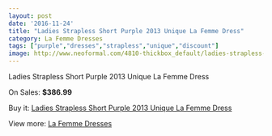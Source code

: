 ```yaml
---
layout: post
date: '2016-11-24'
title: "Ladies Strapless Short Purple 2013 Unique La Femme Dress"
category: La Femme Dresses
tags: ["purple","dresses","strapless","unique","discount"]
image: http://www.neoformal.com/4810-thickbox_default/ladies-strapless-short-purple-2013-unique-la-femme-dress.jpg
---
```

Ladies Strapless Short Purple 2013 Unique La Femme Dress

On Sales: **$386.99**
<a href="https://www.neoformal.com/en/la-femme-dresses/1782-ladies-strapless-short-purple-2013-unique-la-femme-dress.html"><amp-img layout="responsive" width="600" height="600" src="//www.neoformal.com/4810-thickbox_default/ladies-strapless-short-purple-2013-unique-la-femme-dress.jpg" alt="Ladies Strapless Short Purple 2013 Unique La Femme Dress 0" /></a>
<a href="https://www.neoformal.com/en/la-femme-dresses/1782-ladies-strapless-short-purple-2013-unique-la-femme-dress.html"><amp-img layout="responsive" width="600" height="600" src="//www.neoformal.com/4811-thickbox_default/ladies-strapless-short-purple-2013-unique-la-femme-dress.jpg" alt="Ladies Strapless Short Purple 2013 Unique La Femme Dress 1" /></a>
<a href="https://www.neoformal.com/en/la-femme-dresses/1782-ladies-strapless-short-purple-2013-unique-la-femme-dress.html"><amp-img layout="responsive" width="600" height="600" src="//www.neoformal.com/4812-thickbox_default/ladies-strapless-short-purple-2013-unique-la-femme-dress.jpg" alt="Ladies Strapless Short Purple 2013 Unique La Femme Dress 2" /></a>
<a href="https://www.neoformal.com/en/la-femme-dresses/1782-ladies-strapless-short-purple-2013-unique-la-femme-dress.html"><amp-img layout="responsive" width="600" height="600" src="//www.neoformal.com/4813-thickbox_default/ladies-strapless-short-purple-2013-unique-la-femme-dress.jpg" alt="Ladies Strapless Short Purple 2013 Unique La Femme Dress 3" /></a>
<a href="https://www.neoformal.com/en/la-femme-dresses/1782-ladies-strapless-short-purple-2013-unique-la-femme-dress.html"><amp-img layout="responsive" width="600" height="600" src="//www.neoformal.com/4814-thickbox_default/ladies-strapless-short-purple-2013-unique-la-femme-dress.jpg" alt="Ladies Strapless Short Purple 2013 Unique La Femme Dress 4" /></a>

Buy it: [Ladies Strapless Short Purple 2013 Unique La Femme Dress](https://www.neoformal.com/en/la-femme-dresses/1782-ladies-strapless-short-purple-2013-unique-la-femme-dress.html "Ladies Strapless Short Purple 2013 Unique La Femme Dress")

View more: [La Femme Dresses](https://www.neoformal.com/en/16-la-femme-dresses "La Femme Dresses")